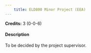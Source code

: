 ```yaml
---
    title: ELD800 Minor Project (EEA)
---
```

**Credits:** 3 (0-0-6)



#### Description 
To be decided by the project supervisor.